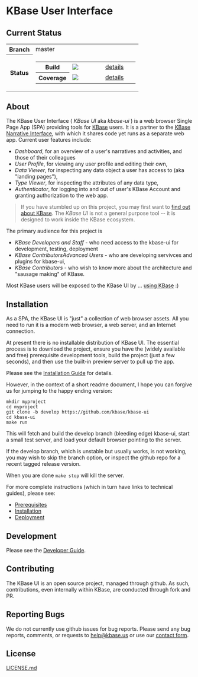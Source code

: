 # KBase User Interface

## Current Status

<table class="table table-bordered">
    <tr>
        <th width="20%">Branch</th>
        <td width="80%">master</td>
    </tr>
    <tr>
        <th>Status</th>
        <td>
            <table class="table table-striped">
                <tr>
                    <th width="33%">
                        Build
                    </th>        
                    <td width="33%">
                        <img src="https://travis-ci.org/kbase/kbase-ui.svg?branch=master">
                    </td>
                    <td width="33%">
                        <a href="https://travis-ci.org/kbase/kbase-ui">details</a>
                    </td>
                </tr>
                <tr>
                    <th>
                        Coverage
                    </th>
                    <td>
                        <img src="https://coveralls.io/repos/kbase/kbase-ui/badge.svg?branch=master">
                    </td>
                    <td>
                        <a href="ttps://coveralls.io/r/kbase/kbase-ui?branch=master">details</a>
                    </td>
                </tr>
            </table>
        </td>
    </tr>
    
</table>

## About

The KBase User Interface ( *KBase UI* aka *kbase-ui* ) is a web browser Single Page App (SPA) providing tools for [KBase](http://kbase.us) users. It is a partner to the [KBase Narrative Interface](https://github.com/kbase/narrative), with which it shares code yet runs as a separate web app. Current user features include:

- *Dashboard*, for an overview of a user's narratives and activities, and those of their colleagues
- *User Profile*, for viewing any user profile and editing their own, 
- *Data Viewer*, for inspecting any data object a user has access to (aka "landing pages"),
- *Type Viewer*, for inspecting the attributes of any data type,
- *Authenticator*, for logging into and out of user's KBase Account and granting authorization to the web app.

> If you have stumbled up on this project, you may first want to [find out about KBase](http://kbase.us). 
> The *KBase UI* is not a general purpose tool -- it is designed to work inside the KBase ecosystem. 

The primary audience for this project is 

- *KBase Developers and Staff* - who need access to the kbase-ui for development, testing, deployment
- *KBase ContributorsAdvanced Users* - who are developing servivces and plugins for kbase-ui,
- *KBase Contributors* - who wish to know more about the architecture and "sausage making" of KBase.

Most KBase users will be exposed to the KBase UI by ... [using KBase](https://narrative.kbase.us) :)

## Installation

As a SPA, the KBase UI is "just" a collection of web browser assets. All you need to run it is a modern web browser, a web server, and an Internet connection.

At present there is no installable distribution of KBase UI. The essential process is to download the project, ensure you have the (widely available and free) prerequisite development tools, build the project (just a few seconds), and then use the built-in preview server to pull up the app.

Please see the [Installation Guide](docs/installation.md) for details.

However, in the context of a short readme document, I hope you can forgive us for jumping to the happy ending version:

```
mkdir myproject
cd myproject
git clone -b develop https://github.com/kbase/kbase-ui
cd kbase-ui
make run
```

This will fetch and build the develop branch (bleeding edge) kbase-ui, start a small test server, and load your default browser pointing to the server.

If the develop branch, which is unstable but usually works, is not working, you may wish to skip the branch option, or inspect the github repo for a recent tagged release version.

When you are done ```make stop``` will kill the server.

For more complete instructions (which in turn have links to technical guides), please see:

- [Prerequisites](docs/prerequisites.md)
- [Installation](docs/installation.md)
- [Deployment](docs/quick-deploy.md)

## Development

Please see the [Developer Guide](docs/development.md).

## Contributing

The KBase UI is an open source project, managed through github. As such, contributions, even internally within KBase, are conducted through fork and PR.

## Reporting Bugs

We do not currently use github issues for bug reports. Please send any bug reports, comments, or requests to [help@kbase.us](mailto:help@kbase.us) or use our [contact form](http://kbase.us/contact-us).

## License

[LICENSE.md](LICENSE.md)